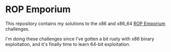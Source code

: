 # ROP Emporium

This repository contains my solutions to the x86 and x86_64 [ROP Emporium](https://ropemporium.com/index.html) challenges.

I'm doing these challenges since I've gotten a bit rusty with x86 binary exploitation, and it's finally time to learn 64-bit exploitation.
